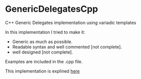 # GenericDelegatesCpp
C++ Generic Delegates implementation using variadic templates

In this implementation I tried to make it:
- Generic as much as possible.
- Readable syntax and well commented [not complete].
- well designed [not complete].

Examples are included in the .cpp file.

This implementation is explined [here](https://anasmehassab.wordpress.com/2015/01/05/generic-delegates-c-implementation/)


